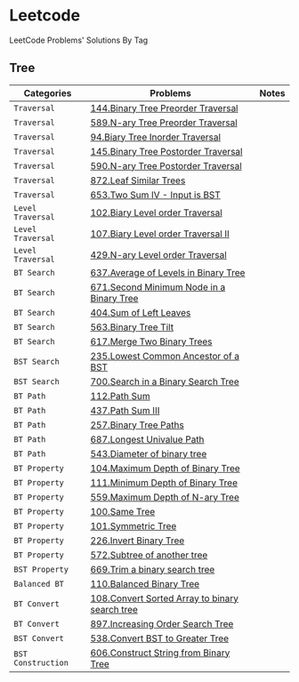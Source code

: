 # Leetcode
LeetCode Problems' Solutions By Tag

## Tree

| Categories | Problems | Notes |
| --- | --- |  --- |
| `Traversal` | [144.Binary Tree Preorder Traversal](https://leetcode.com/problems/binary-tree-preorder-traversal/) | 
| `Traversal` | [589.N-ary Tree Preorder Traversal](https://leetcode.com/problems/n-ary-tree-preorder-traversal/) |
| `Traversal` | [94.Biary Tree Inorder Traversal](https://leetcode.com/problems/binary-tree-inorder-traversal/) |
| `Traversal` | [145.Binary Tree Postorder Traversal](https://leetcode.com/problems/binary-tree-postorder-traversal/) |
| `Traversal` | [590.N-ary Tree Postorder Traversal](https://leetcode.com/problems/n-ary-tree-postorder-traversal/) |
| `Traversal` | [872.Leaf Similar Trees](https://leetcode.com/problems/leaf-similar-trees/) |
| `Traversal` | [653.Two Sum IV - Input is BST](https://leetcode.com/problems/two-sum-iv-input-is-a-bst/) |
| `Level Traversal` | [102.Biary Level order Traversal](https://leetcode.com/problems/binary-tree-level-order-traversal/) |
| `Level Traversal` | [107.Biary Level order Traversal II](https://leetcode.com/problems/binary-tree-level-order-traversal-ii/) |
| `Level Traversal` | [429.N-ary Level order Traversal](https://leetcode.com/problems/n-ary-tree-level-order-traversal/) |
| `BT Search` | [637.Average of Levels in Binary Tree](https://leetcode.com/problems/average-of-levels-in-binary-tree/) |
| `BT Search` | [671.Second Minimum Node in a Binary Tree](https://leetcode.com/problems/second-minimum-node-in-a-binary-tree/) |
| `BT Search` | [404.Sum of Left Leaves](https://leetcode.com/problems/sum-of-left-leaves/) |
| `BT Search` | [563.Binary Tree Tilt](https://leetcode.com/problems/binary-tree-tilt/) |
| `BT Search` | [617.Merge Two Binary Trees](https://leetcode.com/problems/merge-two-binary-trees/) |
| `BST Search` | [235.Lowest Common Ancestor of a BST](https://leetcode.com/problems/lowest-common-ancestor-of-a-binary-search-tree/) |
| `BST Search` | [700.Search in a Binary Search Tree](https://leetcode.com/problems/search-in-a-binary-search-tree/) |
| `BT Path` | [112.Path Sum](https://leetcode.com/problems/path-sum/) |
| `BT Path` | [437.Path Sum III](https://leetcode.com/problems/path-sum-iii/) |
| `BT Path` | [257.Binary Tree Paths](https://leetcode.com/problems/binary-tree-paths/) |
| `BT Path` | [687.Longest Univalue Path](https://leetcode.com/problems/longest-univalue-path/) |
| `BT Path` | [543.Diameter of binary tree](https://leetcode.com/problems/diameter-of-binary-tree/) |
| `BT Property` | [104.Maximum Depth of Binary Tree](https://leetcode.com/problems/maximum-depth-of-binary-tree/) |
| `BT Property` | [111.Minimum Depth of Binary Tree](https://leetcode.com/problems/minimum-depth-of-binary-tree) |
| `BT Property` | [559.Maximum Depth of N-ary Tree](https://leetcode.com/problems/maximum-depth-of-n-ary-tree/) |
| `BT Property` | [100.Same Tree](https://leetcode.com/problems/same-tree/) |
| `BT Property` | [101.Symmetric Tree](https://leetcode.com/problems/symmetric-tree/) |
| `BT Property` | [226.Invert Binary Tree](https://leetcode.com/problems/invert-binary-tree/) |
| `BT Property` | [572.Subtree of another tree](https://leetcode.com/problems/subtree-of-another-tree/) |
| `BST Property` | [669.Trim a binary search tree](https://leetcode.com/problems/trim-a-binary-search-tree/) |
| `Balanced BT` | [110.Balanced Binary Tree](https://leetcode.com/problems/balanced-binary-tree/) |
| `BT Convert` | [108.Convert Sorted Array to binary search tree](https://leetcode.com/problems/convert-sorted-array-to-binary-search-tree/) |
| `BT Convert` | [897.Increasing Order Search Tree](https://leetcode.com/problems/increasing-order-search-tree/) |
| `BST Convert` | [538.Convert BST to Greater Tree](https://leetcode.com/problems/convert-bst-to-greater-tree/) |
| `BST Construction` | [606.Construct String from Binary Tree](https://leetcode.com/problems/construct-string-from-binary-tree/) |

